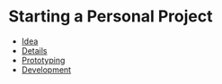 # Starting a Personal Project
- [Idea](#idea)
- [Details](#details)
- [Prototyping](#prototyping)
- [Development](#development)

